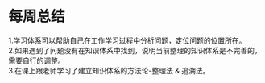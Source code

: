 # 每周总结

1.学习体系可以帮助自己在工作学习过程中分析问题，定位问题的位置所在。<br>
2.如果遇到了问题没有在知识体系中找到，说明当前整理的知识体系是不完善的，需要自行的调整。<br>
3.在课上跟老师学习了建立知识体系的方法论-整理法 & 追溯法。
